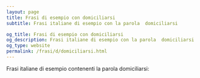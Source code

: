 ```yaml
---
layout: page
title: Frasi di esempio con domiciliarsi 
subtitle: Frasi italiane di esempio con la parola  domiciliarsi

og_title: Frasi di esempio con domiciliarsi 
og_description: Frasi italiane di esempio con la parola  domiciliarsi
og_type: website
permalink: /frasi/d/domiciliarsi.html
---
```


Frasi italiane di esempio contenenti la parola domiciliarsi:


